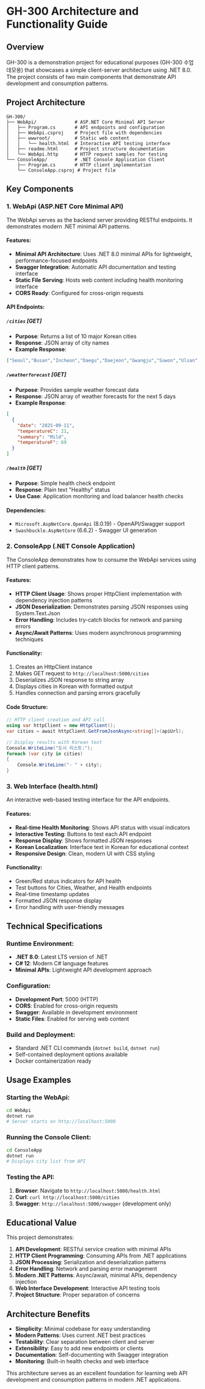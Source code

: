 # GH-300 Architecture and Functionality Guide

## Overview

GH-300 is a demonstration project for educational purposes (GH-300 수업 데모용) that showcases a simple client-server architecture using .NET 8.0. The project consists of two main components that demonstrate API development and consumption patterns.

## Project Architecture

```
GH-300/
├── WebApi/              # ASP.NET Core Minimal API Server
│   ├── Program.cs       # API endpoints and configuration
│   ├── WebApi.csproj    # Project file with dependencies
│   ├── wwwroot/         # Static web content
│   │   └── health.html  # Interactive API testing interface
│   ├── readme.html      # Project structure documentation
│   └── WebApi.http      # HTTP request samples for testing
└── ConsoleApp/          # .NET Console Application Client
    ├── Program.cs       # HTTP client implementation
    └── ConsoleApp.csproj # Project file
```

## Key Components

### 1. WebApi (ASP.NET Core Minimal API)

The WebApi serves as the backend server providing RESTful endpoints. It demonstrates modern .NET minimal API patterns.

#### Features:
- **Minimal API Architecture**: Uses .NET 8.0 minimal APIs for lightweight, performance-focused endpoints
- **Swagger Integration**: Automatic API documentation and testing interface
- **Static File Serving**: Hosts web content including health monitoring interface
- **CORS Ready**: Configured for cross-origin requests

#### API Endpoints:

##### `/cities` [GET]
- **Purpose**: Returns a list of 10 major Korean cities
- **Response**: JSON array of city names
- **Example Response**:
```json
["Seoul","Busan","Incheon","Daegu","Daejeon","Gwangju","Suwon","Ulsan","Changwon","Goyang"]
```

##### `/weatherforecast` [GET]
- **Purpose**: Provides sample weather forecast data
- **Response**: JSON array of weather forecasts for the next 5 days
- **Example Response**:
```json
[
  {
    "date": "2025-09-11",
    "temperatureC": 21,
    "summary": "Mild",
    "temperatureF": 69
  }
]
```

##### `/health` [GET]
- **Purpose**: Simple health check endpoint
- **Response**: Plain text "Healthy" status
- **Use Case**: Application monitoring and load balancer health checks

#### Dependencies:
- `Microsoft.AspNetCore.OpenApi` (8.0.19) - OpenAPI/Swagger support
- `Swashbuckle.AspNetCore` (6.6.2) - Swagger UI generation

### 2. ConsoleApp (.NET Console Application)

The ConsoleApp demonstrates how to consume the WebApi services using HTTP client patterns.

#### Features:
- **HTTP Client Usage**: Shows proper HttpClient implementation with dependency injection patterns
- **JSON Deserialization**: Demonstrates parsing JSON responses using System.Text.Json
- **Error Handling**: Includes try-catch blocks for network and parsing errors
- **Async/Await Patterns**: Uses modern asynchronous programming techniques

#### Functionality:
1. Creates an HttpClient instance
2. Makes GET request to `http://localhost:5000/cities`
3. Deserializes JSON response to string array
4. Displays cities in Korean with formatted output
5. Handles connection and parsing errors gracefully

#### Code Structure:
```csharp
// HTTP client creation and API call
using var httpClient = new HttpClient();
var cities = await httpClient.GetFromJsonAsync<string[]>(apiUrl);

// Display results with Korean text
Console.WriteLine("도시 리스트:");
foreach (var city in cities)
{
    Console.WriteLine("- " + city);
}
```

### 3. Web Interface (health.html)

An interactive web-based testing interface for the API endpoints.

#### Features:
- **Real-time Health Monitoring**: Shows API status with visual indicators
- **Interactive Testing**: Buttons to test each API endpoint
- **Response Display**: Shows formatted JSON responses
- **Korean Localization**: Interface text in Korean for educational context
- **Responsive Design**: Clean, modern UI with CSS styling

#### Functionality:
- Green/Red status indicators for API health
- Test buttons for Cities, Weather, and Health endpoints
- Real-time timestamp updates
- Formatted JSON response display
- Error handling with user-friendly messages

## Technical Specifications

### Runtime Environment:
- **.NET 8.0**: Latest LTS version of .NET
- **C# 12**: Modern C# language features
- **Minimal APIs**: Lightweight API development approach

### Configuration:
- **Development Port**: 5000 (HTTP)
- **CORS**: Enabled for cross-origin requests
- **Swagger**: Available in development environment
- **Static Files**: Enabled for serving web content

### Build and Deployment:
- Standard .NET CLI commands (`dotnet build`, `dotnet run`)
- Self-contained deployment options available
- Docker containerization ready

## Usage Examples

### Starting the WebApi:
```bash
cd WebApi
dotnet run
# Server starts on http://localhost:5000
```

### Running the Console Client:
```bash
cd ConsoleApp
dotnet run
# Displays city list from API
```

### Testing the API:
1. **Browser**: Navigate to `http://localhost:5000/health.html`
2. **Curl**: `curl http://localhost:5000/cities`
3. **Swagger**: `http://localhost:5000/swagger` (development only)

## Educational Value

This project demonstrates:

1. **API Development**: RESTful service creation with minimal APIs
2. **HTTP Client Programming**: Consuming APIs from .NET applications
3. **JSON Processing**: Serialization and deserialization patterns
4. **Error Handling**: Network and parsing error management
5. **Modern .NET Patterns**: Async/await, minimal APIs, dependency injection
6. **Web Interface Development**: Interactive API testing tools
7. **Project Structure**: Proper separation of concerns

## Architecture Benefits

- **Simplicity**: Minimal codebase for easy understanding
- **Modern Patterns**: Uses current .NET best practices
- **Testability**: Clear separation between client and server
- **Extensibility**: Easy to add new endpoints or clients
- **Documentation**: Self-documenting with Swagger integration
- **Monitoring**: Built-in health checks and web interface

This architecture serves as an excellent foundation for learning web API development and consumption patterns in modern .NET applications.